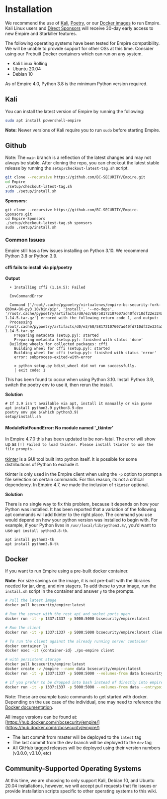 # Installation

We recommend the use of [Kali](https://www.kali.org/downloads/), [Poetry](https://python-poetry.org/docs/), or our [Docker images](https://hub.docker.com/r/bcsecurity/empire) to run Empire. Kali Linux users and [Direct Sponsors](https://github.com/sponsors/BC-SECURITY) will receive 30-day early access to new Empire and Starkiller features.

The following operating systems have been tested for Empire compatibility. We will be unable to provide support for other OSs at this time. Consider using our Prebuilt Docker containers which can run on any system.

* Kali Linux Rolling
* Ubuntu 20.04
* Debian 10

As of Empire 4.0, Python 3.8 is the minimum Python version required.

## Kali

You can install the latest version of Empire by running the following:

```bash
sudo apt install powershell-empire
```

**Note:** Newer versions of Kali require you to run `sudo` before starting Empire.

## Github

Note: The `main` branch is a reflection of the latest changes and may not always be stable. After cloning the repo, you can checkout the latest stable release by running the `setup/checkout-latest-tag.sh` script.&#x20;

```bash
git clone --recursive https://github.com/BC-SECURITY/Empire.git
cd Empire
./setup/checkout-latest-tag.sh
sudo ./setup/install.sh
```

**Sponsors:**

```
git clone --recursive https://github.com/BC-SECURITY/Empire-Sponsors.git
cd Empire-Sponsors
./setup/checkout-latest-tag.sh sponsors
sudo ./setup/install.sh
```

### Common Issues

Empire still has a few issues installing on Python 3.10. We recommend Python 3.8 or Python 3.9.

#### cffi fails to install via pip/poetry

**Output**

```
  • Installing cffi (1.14.5): Failed

  EnvCommandError

  Command ['/root/.cache/pypoetry/virtualenvs/empire-bc-security-fork-QbDnA-QX-py3.10/bin/pip', 'install', '--no-deps', '/root/.cache/pypoetry/artifacts/d0/e3/60/58172107607ad40fd710df22e324a3ee48174e11f9e228acdaa720f6d1/cffi-1.14.5.tar.gz'] errored with the following return code 1, and output:
  Processing /root/.cache/pypoetry/artifacts/d0/e3/60/58172107607ad40fd710df22e324a3ee48174e11f9e228acdaa720f6d1/cffi-1.14.5.tar.gz
    Preparing metadata (setup.py): started
    Preparing metadata (setup.py): finished with status 'done'
  Building wheels for collected packages: cffi
    Building wheel for cffi (setup.py): started
    Building wheel for cffi (setup.py): finished with status 'error'
    error: subprocess-exited-with-error

    × python setup.py bdist_wheel did not run successfully.
    │ exit code: 1
```

This has been found to occur when using Python 3.10. Install Python 3.9, switch the poetry env to use it, then rerun the install.

**Solution**

```
# If 3.9 isn't available via apt, install it manually or via pyenv
apt install python3.9 python3.9-dev
poetry env use $(which python3.9)
setup/install.sh
```

#### ModuleNotFoundError: No module named '\_tkinter'&#x20;

In Empire 4.7.0 this has been updated to be non-fatal. The error will show up as `[!] Failed to load tkinter. Please install tkinter to use the file prompts.`\
\
[tkinter](https://docs.python.org/3/library/tkinter.html) is a GUI tool built into python itself. It is possible for some distributions of Python to exclude it.

tkinter is only used in the Empire client when using the `-p` option to prompt a file selection on certain commands. For this reason, its not a critical dependency. In Empire 4.7, we made the inclusion of `tkinter` optional.

**Solution**

There is no single way to fix this problem, because it depends on how your Python was installed. It has been reported that a variation of the following apt commands will add tkinter to the right place. The command you use would depend on how your python version was installed to begin with. For example, if your Python lives in `/usr/local/lib/python3.8/`, you’d want to use `apt install python3.8-tk`.

```
apt install python3-tk
apt install python3.8-tk
```

## Docker

If you want to run Empire using a pre-built docker container.

**Note**: For size savings on the image, it is not pre-built with the libraries needed for jar, dmg, and nim stagers. To add these to your image, run the `install.sh` script in the container and answer `y` to the prompts.

```bash
# Pull the latest image
docker pull bcsecurity/empire:latest

# Run the server with the rest api and socket ports open
docker run -it -p 1337:1337 -p 5000:5000 bcsecurity/empire:latest

# Run the client
docker run -it -p 1337:1337 -p 5000:5000 bcsecurity/empire:latest client

# To run the client against the already running server container
docker container ls
docker exec -it {container-id} ./ps-empire client

# with persistent storage
docker pull bcsecurity/empire:latest
docker create -v /empire --name data bcsecurity/empire:latest
docker run -it -p 1337:1337 -p 5000:5000 --volumes-from data bcsecurity/empire:latest

# if you prefer to be dropped into bash instead of directly into empire
docker run -it -p 1337:1337 -p 5000:5000 --volumes-from data --entrypoint /bin/bash bcsecurity/empire:latest
```

Note: These are example basic commands to get started with docker. Depending on the use case of the individual, one may need to reference the [Docker documentation](https://docs.docker.com).

All image versions can be found at: [https://hub.docker.com/r/bcsecurity/empire/](https://hub.docker.com/r/bcsecurity/empire/)

* The last commit from master will be deployed to the `latest` tag
* The last commit from the dev branch will be deployed to the `dev` tag
* All GitHub tagged releases will be deployed using their version numbers (v3.0.0, v3.1.0, etc)

## Community-Supported Operating Systems

At this time, we are choosing to only support Kali, Debian 10, and Ubuntu 20.04 installations, however, we will accept pull requests that fix issues or provide installation scripts specific to other operating systems to this wiki.
